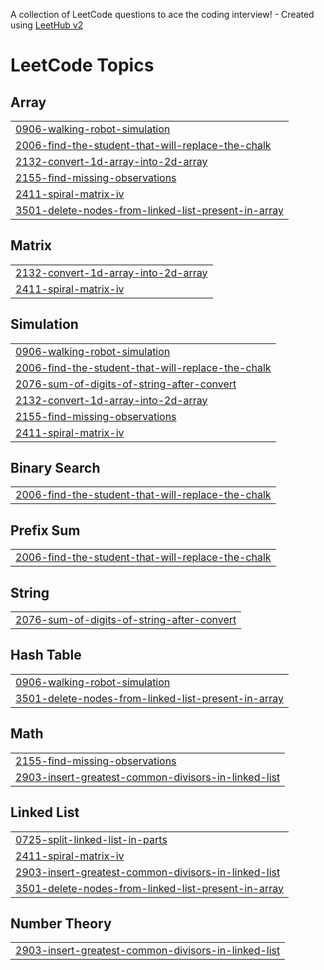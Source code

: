 A collection of LeetCode questions to ace the coding interview! - Created using [LeetHub v2](https://github.com/arunbhardwaj/LeetHub-2.0)
<!---LeetCode Topics Start-->
# LeetCode Topics
## Array
|  |
| ------- |
| [0906-walking-robot-simulation](https://github.com/Rit2114/LeetCode/tree/master/0906-walking-robot-simulation) |
| [2006-find-the-student-that-will-replace-the-chalk](https://github.com/Rit2114/LeetCode/tree/master/2006-find-the-student-that-will-replace-the-chalk) |
| [2132-convert-1d-array-into-2d-array](https://github.com/Rit2114/LeetCode/tree/master/2132-convert-1d-array-into-2d-array) |
| [2155-find-missing-observations](https://github.com/Rit2114/LeetCode/tree/master/2155-find-missing-observations) |
| [2411-spiral-matrix-iv](https://github.com/Rit2114/LeetCode/tree/master/2411-spiral-matrix-iv) |
| [3501-delete-nodes-from-linked-list-present-in-array](https://github.com/Rit2114/LeetCode/tree/master/3501-delete-nodes-from-linked-list-present-in-array) |
## Matrix
|  |
| ------- |
| [2132-convert-1d-array-into-2d-array](https://github.com/Rit2114/LeetCode/tree/master/2132-convert-1d-array-into-2d-array) |
| [2411-spiral-matrix-iv](https://github.com/Rit2114/LeetCode/tree/master/2411-spiral-matrix-iv) |
## Simulation
|  |
| ------- |
| [0906-walking-robot-simulation](https://github.com/Rit2114/LeetCode/tree/master/0906-walking-robot-simulation) |
| [2006-find-the-student-that-will-replace-the-chalk](https://github.com/Rit2114/LeetCode/tree/master/2006-find-the-student-that-will-replace-the-chalk) |
| [2076-sum-of-digits-of-string-after-convert](https://github.com/Rit2114/LeetCode/tree/master/2076-sum-of-digits-of-string-after-convert) |
| [2132-convert-1d-array-into-2d-array](https://github.com/Rit2114/LeetCode/tree/master/2132-convert-1d-array-into-2d-array) |
| [2155-find-missing-observations](https://github.com/Rit2114/LeetCode/tree/master/2155-find-missing-observations) |
| [2411-spiral-matrix-iv](https://github.com/Rit2114/LeetCode/tree/master/2411-spiral-matrix-iv) |
## Binary Search
|  |
| ------- |
| [2006-find-the-student-that-will-replace-the-chalk](https://github.com/Rit2114/LeetCode/tree/master/2006-find-the-student-that-will-replace-the-chalk) |
## Prefix Sum
|  |
| ------- |
| [2006-find-the-student-that-will-replace-the-chalk](https://github.com/Rit2114/LeetCode/tree/master/2006-find-the-student-that-will-replace-the-chalk) |
## String
|  |
| ------- |
| [2076-sum-of-digits-of-string-after-convert](https://github.com/Rit2114/LeetCode/tree/master/2076-sum-of-digits-of-string-after-convert) |
## Hash Table
|  |
| ------- |
| [0906-walking-robot-simulation](https://github.com/Rit2114/LeetCode/tree/master/0906-walking-robot-simulation) |
| [3501-delete-nodes-from-linked-list-present-in-array](https://github.com/Rit2114/LeetCode/tree/master/3501-delete-nodes-from-linked-list-present-in-array) |
## Math
|  |
| ------- |
| [2155-find-missing-observations](https://github.com/Rit2114/LeetCode/tree/master/2155-find-missing-observations) |
| [2903-insert-greatest-common-divisors-in-linked-list](https://github.com/Rit2114/LeetCode/tree/master/2903-insert-greatest-common-divisors-in-linked-list) |
## Linked List
|  |
| ------- |
| [0725-split-linked-list-in-parts](https://github.com/Rit2114/LeetCode/tree/master/0725-split-linked-list-in-parts) |
| [2411-spiral-matrix-iv](https://github.com/Rit2114/LeetCode/tree/master/2411-spiral-matrix-iv) |
| [2903-insert-greatest-common-divisors-in-linked-list](https://github.com/Rit2114/LeetCode/tree/master/2903-insert-greatest-common-divisors-in-linked-list) |
| [3501-delete-nodes-from-linked-list-present-in-array](https://github.com/Rit2114/LeetCode/tree/master/3501-delete-nodes-from-linked-list-present-in-array) |
## Number Theory
|  |
| ------- |
| [2903-insert-greatest-common-divisors-in-linked-list](https://github.com/Rit2114/LeetCode/tree/master/2903-insert-greatest-common-divisors-in-linked-list) |
<!---LeetCode Topics End-->